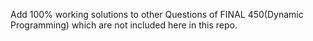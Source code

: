 Add 100% working solutions to other Questions of FINAL 450(Dynamic Programming) which are not included here in this repo.
